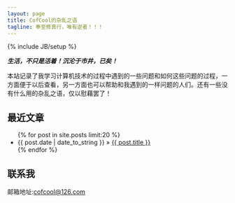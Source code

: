 ```yaml
---
layout: page
title: CofCool的杂乱之语
tagline: 奉至修真行，唯有逆者！！！
---
```

{% include JB/setup %}

***生活，不只是活着！沉沦于市井，已矣！***


本站记录了我学习计算机技术的过程中遇到的一些问题和如何这些问题的过程，一方面便于以后查看，另一方面也可以帮助和我遇到的一样问题的人们。还有一些没有什么用的杂乱之语，仅以慰藉罢了！


## 最近文章
<ul class="posts">
  {% for post in site.posts  limit:20 %}
    <li><span>{{ post.date | date_to_string }}</span> &raquo; <a href="{{ BASE_PATH }}{{ post.url }}">{{ post.title }}</a></li>
  {% endfor %}
</ul>

## 联系我

邮箱地址:<cofcool@126.com>
